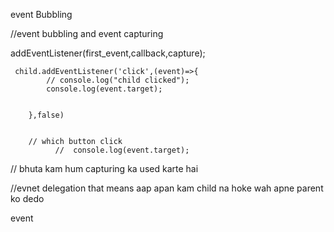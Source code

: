 event Bubbling 

//event bubbling and event capturing 

addEventListener(first_event,callback,capture);

     child.addEventListener('click',(event)=>{
            // console.log("child clicked");
            console.log(event.target);
            
            
        },false)


        // which button click
              //  console.log(event.target);


// bhuta kam hum capturing ka used karte hai 

//evnet delegation that means aap apan kam child na hoke wah apne parent ko dedo




event 
